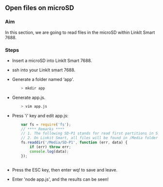 ## Open files on microSD

### Aim

In this section, we are going to read files in the microSD within LinkIt Smart 7688.

### Steps

* Insert a microSD into LinkIt Smart 7688.
* ssh into your LinkIt smart 7688.
* Generate a folder named ‘app'.
    ```sh
        > mkdir app
    ```
* Generate app.js. 
    ```sh
        > vim app.js
    ```
* Press 'i' key and edit app.js:
    ``` js
        var fs = require('fs');
        // **** Remarks ****
        // 1. The following SD-P1 stands for read first partitions in SD card.
        // 2. On Linkit Smart, all files will be found in /Media folder no matter whether you pick usb host or SD card.
        fs.readdir('/Media/SD-P1', function (err, data) {
            if (err) throw err;
            console.log(data);
        });
        
    ```
    
* Press the ESC key, then enter wq! to save and leave.
* Enter 'node app.js', and the results can be seen! 


    

        

    